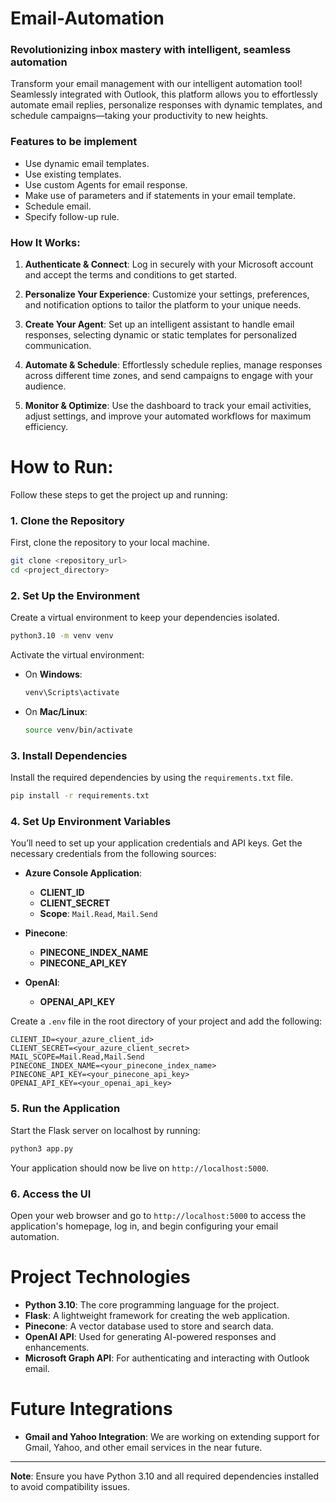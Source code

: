 # Email-Automation

### Revolutionizing inbox mastery with intelligent, seamless automation
Transform your email management with our intelligent automation tool! Seamlessly integrated with Outlook, this platform allows you to effortlessly automate email replies, personalize responses with dynamic templates, and schedule campaigns—taking your productivity to new heights.


### Features to be implement

* Use dynamic email templates.
* Use existing templates.
* Use custom Agents for email response.
* Make use of parameters and if statements in your email template.
* Schedule email.
* Specify follow-up rule.


### How It Works:

1. **Authenticate & Connect**: Log in securely with your Microsoft account and accept the terms and conditions to get started.
  
2. **Personalize Your Experience**: Customize your settings, preferences, and notification options to tailor the platform to your unique needs.

3. **Create Your Agent**: Set up an intelligent assistant to handle email responses, selecting dynamic or static templates for personalized communication.

4. **Automate & Schedule**: Effortlessly schedule replies, manage responses across different time zones, and send campaigns to engage with your audience.

5. **Monitor & Optimize**: Use the dashboard to track your email activities, adjust settings, and improve your automated workflows for maximum efficiency.


# How to Run:

Follow these steps to get the project up and running:

### 1. Clone the Repository

First, clone the repository to your local machine.

```bash
git clone <repository_url>
cd <project_directory>
```

### 2. Set Up the Environment

Create a virtual environment to keep your dependencies isolated.

```bash
python3.10 -m venv venv
```

Activate the virtual environment:

- On **Windows**:
  
  ```bash
  venv\Scripts\activate
  ```

- On **Mac/Linux**:
  
  ```bash
  source venv/bin/activate
  ```

### 3. Install Dependencies

Install the required dependencies by using the `requirements.txt` file.

```bash
pip install -r requirements.txt
```

### 4. Set Up Environment Variables

You’ll need to set up your application credentials and API keys. Get the necessary credentials from the following sources:

- **Azure Console Application**:
  - **CLIENT_ID**
  - **CLIENT_SECRET**
  - **Scope**: `Mail.Read`, `Mail.Send`

- **Pinecone**:
  - **PINECONE_INDEX_NAME**
  - **PINECONE_API_KEY**

- **OpenAI**:
  - **OPENAI_API_KEY**

Create a `.env` file in the root directory of your project and add the following:

```env
CLIENT_ID=<your_azure_client_id>
CLIENT_SECRET=<your_azure_client_secret>
MAIL_SCOPE=Mail.Read,Mail.Send
PINECONE_INDEX_NAME=<your_pinecone_index_name>
PINECONE_API_KEY=<your_pinecone_api_key>
OPENAI_API_KEY=<your_openai_api_key>
```

### 5. Run the Application

Start the Flask server on localhost by running:

```bash
python3 app.py
```

Your application should now be live on `http://localhost:5000`.

### 6. Access the UI

Open your web browser and go to `http://localhost:5000` to access the application's homepage, log in, and begin configuring your email automation.


# Project Technologies

- **Python 3.10**: The core programming language for the project.
- **Flask**: A lightweight framework for creating the web application.
- **Pinecone**: A vector database used to store and search data.
- **OpenAI API**: Used for generating AI-powered responses and enhancements.
- **Microsoft Graph API**: For authenticating and interacting with Outlook email.

# Future Integrations

- **Gmail and Yahoo Integration**: We are working on extending support for Gmail, Yahoo, and other email services in the near future.


---
**Note**: Ensure you have Python 3.10 and all required dependencies installed to avoid compatibility issues.

